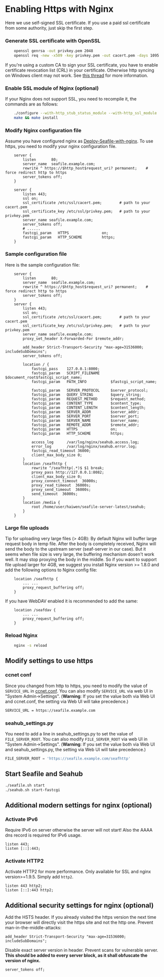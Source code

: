 # Enabling Https with Nginx

Here we use self-signed SSL certificate. If you use a paid ssl certificate from some authority, just skip the first step.

### Generate SSL certificate with OpenSSL
```bash
    openssl genrsa -out privkey.pem 2048
    openssl req -new -x509 -key privkey.pem -out cacert.pem -days 1095
```

If you're using a custom CA to sign your SSL certificate, you have to enable certificate revocation list (CRL) in your certificate. Otherwise http syncing on Windows client may not work. See [this thread](https://forum.seafile-server.org/t/https-syncing-on-windows-machine-using-custom-ca/898) for more information.

### Enable SSL module of Nginx (optional)
If your Nginx does not support SSL, you need to recompile it, the commands are as follows:
```bash
    ./configure --with-http_stub_status_module --with-http_ssl_module
    make && make install
```

### Modify Nginx configuration file

Assume you have configured nginx as
[Deploy-Seafile-with-nginx](deploy_with_nginx.md). To use https, you need to modify your nginx configuration file.
```nginx
    server {
        listen       80;
        server_name  seafile.example.com;
        rewrite ^ https://$http_host$request_uri? permanent;	# force redirect http to https
        server_tokens off;
    }

    server {
        listen 443;
        ssl on;
        ssl_certificate /etc/ssl/cacert.pem;    	# path to your cacert.pem
        ssl_certificate_key /etc/ssl/privkey.pem;	# path to your privkey.pem
        server_name seafile.example.com;
        server_tokens off;
        # ......
        fastcgi_param   HTTPS               on;
        fastcgi_param   HTTP_SCHEME         https;
    }
```


### Sample configuration file

Here is the sample configuration file:

```nginx
    server {
        listen       80;
        server_name  seafile.example.com;
        rewrite ^ https://$http_host$request_uri? permanent;	# force redirect http to https
        server_tokens off;
    }
    server {
        listen 443;
        ssl on;
        ssl_certificate /etc/ssl/cacert.pem;        # path to your cacert.pem
        ssl_certificate_key /etc/ssl/privkey.pem;	# path to your privkey.pem
        server_name seafile.example.com;
        proxy_set_header X-Forwarded-For $remote_addr;

        add_header Strict-Transport-Security "max-age=31536000; includeSubDomains";
        server_tokens off;

        location / {
            fastcgi_pass    127.0.0.1:8000;
            fastcgi_param   SCRIPT_FILENAME     $document_root$fastcgi_script_name;
            fastcgi_param   PATH_INFO           $fastcgi_script_name;

            fastcgi_param   SERVER_PROTOCOL	    $server_protocol;
            fastcgi_param   QUERY_STRING        $query_string;
            fastcgi_param   REQUEST_METHOD      $request_method;
            fastcgi_param   CONTENT_TYPE        $content_type;
            fastcgi_param   CONTENT_LENGTH      $content_length;
            fastcgi_param   SERVER_ADDR         $server_addr;
            fastcgi_param   SERVER_PORT         $server_port;
            fastcgi_param   SERVER_NAME         $server_name;
            fastcgi_param   REMOTE_ADDR         $remote_addr;
            fastcgi_param   HTTPS               on;
            fastcgi_param   HTTP_SCHEME         https;

            access_log      /var/log/nginx/seahub.access.log;
    	    error_log       /var/log/nginx/seahub.error.log;
    	    fastcgi_read_timeout 36000;
            client_max_body_size 0;
        }
        location /seafhttp {
            rewrite ^/seafhttp(.*)$ $1 break;
            proxy_pass http://127.0.0.1:8082;
            client_max_body_size 0;
            proxy_connect_timeout  36000s;
            proxy_read_timeout  36000s;
            proxy_send_timeout  36000s;
            send_timeout  36000s;
        }
        location /media {
            root /home/user/haiwen/seafile-server-latest/seahub;
        }
    }
```

### Large file uploads

Tip for uploading very large files (> 4GB): By default Nginx will buffer large request body in temp file. After the body is completely received, Nginx will send the body to the upstream server (seaf-server in our case). But it seems when file size is very large, the buffering mechanism dosen't work well. It may stop proxying the body in the middle. So if you want to support file upload larger for 4GB, we suggest you install Nginx version >= 1.8.0 and add the following options to Nginx config file:

```nginx
    location /seafhttp {
        ... ...
        proxy_request_buffering off;
    }

```

If you have WebDAV enabled it is recommended to add the same:

```nginx
    location /seafdav {
        ... ...
        proxy_request_buffering off;
    }
```

### Reload Nginx
```bash
    nginx -s reload
```

## Modify settings to use https

### ccnet conf

Since you changed from http to https, you need to modify the value of `SERVICE_URL` in [ccnet.conf](../config/ccnet-conf.md). You can also modify `SERVICE_URL` via web UI in "System Admin->Settings". (**Warning**: If you set the value both via Web UI and ccnet.conf, the setting via Web UI will take precedence.)

```bash
SERVICE_URL = https://seafile.example.com
```

### seahub_settings.py

You need to add a line in seahub_settings.py to set the value of `FILE_SERVER_ROOT`. You can also modify `FILE_SERVER_ROOT` via web UI in "System Admin->Settings". (**Warning**: If you set the value both via Web UI and seahub_settings.py, the setting via Web UI will take precedence.)

```python
FILE_SERVER_ROOT = 'https://seafile.example.com/seafhttp'
```

## Start Seafile and Seahub

```bash
./seafile.sh start
./seahub.sh start-fastcgi
```

## Additional modern settings for nginx (optional)

### Activate IPv6

Require IPv6 on server otherwise the server will not start! Also the AAAA dns record is required for IPv6 usage.

```nginx
listen 443;
listen [::]:443;
```

### Activate HTTP2

Activate HTTP2 for more performance. Only available for SSL and nginx version>=1.9.5. Simply add `http2`.
```nginx
listen 443 http2;
listen [::]:443 http2;
```

## Additional security settings for nginx (optional)

Add the HSTS header. If you already visited the https version the next time your browser will directly visit the https site and not the http one. Prevent man-in-the-middle-attacks:
```nginx
add_header Strict-Transport-Security "max-age=31536000; includeSubDomains";
```

Disable exact server version in header. Prevent scans for vulnerable server.
**This should be added to every server block, as it shall obfuscate the version of nginx.**
```nginx
server_tokens off;
```
